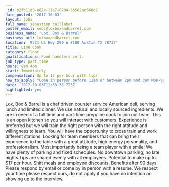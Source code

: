 ```yaml
---
_id: b2fb11d0-a82e-11e7-8704-5b582ac668d2
date_posted: '2017-10-03'
layout: jobs
full_name: sebastien caillabet
poster_email: sebc@loxboxandbarrel.com
business_name: 'Lox, Box & Barrel'
business_url: loxboxandbarrel.com
location: '9521 Us Hwy 290 W #100 Austin TX 78737'
title: Line Cook
category: floor
qualifications: Food handlers cert.
job_type: part_time
hours: 8am 4pm
start: Immediately
compensation: Up to 17 per hour with tips
how_to_apply: "Come in person before 11am or between 2pm and 3pm Mon-Sun.\r\nEmail info@loxboxandbarrel.com with a resume."
date: '2017-10-03T11:33:38.725Z'
highlighted: yes
---
```

Lox, Box & Barrel is a chef driven counter service American deli, serving lunch and limited dinner. We use natural and locally sourced ingredients. We are in need of a full time and part-time prep/line cook to join our team. This is an open kitchen so you will interact with customers.
Experience is preferred but we will train the right person with the right attitude and willingness to learn. You will have the opportunity to cross train and work different stations.
Looking for team members that can bring their experience to the table with a great attitude, high energy personality, and professionalism. Most importantly being a team player with a smile!
We have plenty of parking and fixed schedules. No downtown parking, no late nights.Tips are shared evenly with all employees. Potential to make up to $17 per hour. Shift meals and employee discounts. Benefits after 90 days. Please respond by email or come by in person with a resume.
We respect your time please respect ours, do not apply if you have no intention on showing up to the interview.
